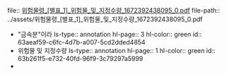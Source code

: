 file:: [위험물령_[별표_1]_위험물_및_지정수량_1672392438095_0.pdf](../assets/위험물령_[별표_1]_위험물_및_지정수량_1672392438095_0.pdf)
file-path:: ../assets/위험물령_[별표_1]_위험물_및_지정수량_1672392438095_0.pdf

- "금속분"이라
  ls-type:: annotation
  hl-page:: 3
  hl-color:: green
  id:: 63aeaf59-c6fc-4d7b-a007-5cd2dded4854
- 위험물 및 지정수량
  ls-type:: annotation
  hl-page:: 1
  hl-color:: green
  id:: 63b261f5-e732-40fd-96f9-3c79297a5999
-